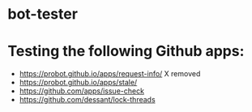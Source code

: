 # bot-tester

# Testing the following Github apps:
- https://probot.github.io/apps/request-info/ X removed
- https://probot.github.io/apps/stale/ 
- https://github.com/apps/issue-check
- https://github.com/dessant/lock-threads
